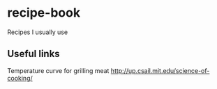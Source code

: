 # recipe-book
Recipes I usually use

## Useful links

Temperature curve for grilling meat
http://up.csail.mit.edu/science-of-cooking/
